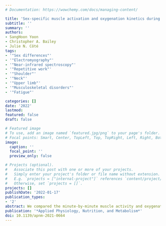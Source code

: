 ```yaml
---
# Documentation: https://wowchemy.com/docs/managing-content/

title: 'Sex-specific muscle activation and oxygenation kinetics during a repetitive forward pointing task'
subtitle: ''
summary: ''
authors:
- SangHoon Yoon
- Christopher A. Bailey
- Julie N. Côté
tags:
- '"Sex differences"'
- '"Electromyography"'
- '"Near-infrared spectroscopy"'
- '"Repetitive work"'
- '"Shoulder"'
- '"Neck"'
- '"Upper limb"'
- '"Musculoskeletal disorders"'
- '"Fatigue"'

categories: []
date: '2022'
lastmod: 
featured: false
draft: false

# Featured image
# To use, add an image named `featured.jpg/png` to your page's folder.
# Focal points: Smart, Center, TopLeft, Top, TopRight, Left, Right, BottomLeft, Bottom, BottomRight.
image:
  caption: ''
  focal_point: ''
  preview_only: false

# Projects (optional).
#   Associate this post with one or more of your projects.
#   Simply enter your project's folder or file name without extension.
#   E.g. `projects = ["internal-project"]` references `content/project/deep-learning/index.md`.
#   Otherwise, set `projects = []`.
projects: []
publishDate: '2022-01-17'
publication_types:
- '2'
abstract: We compared the minute-by-minute muscle activity and oxygenation responses to a repetitive arm motioninduced fatiguing task between the sexes in order to address the literature gap on these time-dependent fatigue responses. Twenty-six (13 females) healthy adults performed a repetitive pointing task (RPT) with the arm moving forward/backward at shoulder height until reaching 8/10 (Borg CR10) for neck/shoulder perceived exertion (RPE). Neck/shoulder RPE, oxygenation and electromyography were recorded every minute and compared between first and second half of the task and between the sexes. Greater changes in oxygen supply and activation amplitude occurred during the second half of the task. Despite similar time to fatigue-terminal (p > 0.05), females showed greater anterior deltoid activation amplitude at all time points than males, and only the males showed increases in anterior and posterior deltoid activation amplitudes. In females, middle (q = –0.34, p = 0.04) and posterior (q = –0.44, p = 0.01) deltoid amplitudes were negatively correlated with perceived exertion during the first half of the task. Results suggest that reduced modulation of anterior deltoid activation amplitude in females may reflect a sub-optimal fatigue-mitigation mechanism compared with males and may help explain their greater susceptibility to neck/shoulder musculoskeletal disorders.
publication: '*Applied Physiology, Nutrition, and Metabolism*'
doi: 10.1139/apnm-2021-0664
---
```

